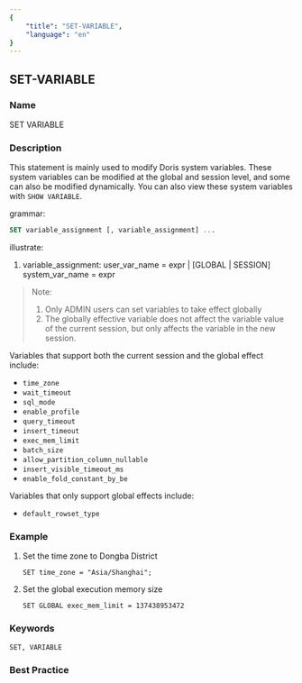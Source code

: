 ```yaml
---
{
    "title": "SET-VARIABLE",
    "language": "en"
}
---
```


<!--
Licensed to the Apache Software Foundation (ASF) under one
or more contributor license agreements.  See the NOTICE file
distributed with this work for additional information
regarding copyright ownership.  The ASF licenses this file
to you under the Apache License, Version 2.0 (the
"License"); you may not use this file except in compliance
with the License.  You may obtain a copy of the License at

  http://www.apache.org/licenses/LICENSE-2.0

Unless required by applicable law or agreed to in writing,
software distributed under the License is distributed on an
"AS IS" BASIS, WITHOUT WARRANTIES OR CONDITIONS OF ANY
KIND, either express or implied.  See the License for the
specific language governing permissions and limitations
under the License.
-->

## SET-VARIABLE

### Name

SET VARIABLE

### Description

This statement is mainly used to modify Doris system variables. These system variables can be modified at the global and session level, and some can also be modified dynamically. You can also view these system variables with `SHOW VARIABLE`.

grammar:

```sql
SET variable_assignment [, variable_assignment] ...
````

illustrate:

1. variable_assignment:
         user_var_name = expr
       | [GLOBAL | SESSION] system_var_name = expr

> Note:
>
> 1. Only ADMIN users can set variables to take effect globally
> 2. The globally effective variable does not affect the variable value of the current session, but only affects the variable in the new session.

Variables that support both the current session and the global effect include:

- `time_zone`
- `wait_timeout`
- `sql_mode`
- `enable_profile`
- `query_timeout`
<version since="dev"></version>
- `insert_timeout`
- `exec_mem_limit`
- `batch_size`
- `allow_partition_column_nullable`
- `insert_visible_timeout_ms`
- `enable_fold_constant_by_be`

Variables that only support global effects include:

- `default_rowset_type`

### Example

1. Set the time zone to Dongba District

   ````
   SET time_zone = "Asia/Shanghai";
   ````

2. Set the global execution memory size

   ````
   SET GLOBAL exec_mem_limit = 137438953472
   ````

### Keywords

    SET, VARIABLE

### Best Practice

